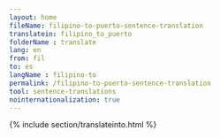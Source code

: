 ```yaml
---
layout: home
fileName: filipino-to-puerto-sentence-translation
translatein: filipino_to_puerto
folderName : translate
lang: en
from: fil
to: es
langName : filipino-to
permalink: /filipino-to-puerto-sentence-translation
tool: sentence-translations
nointernationalization: true
---
```

{% include section/translateinto.html %}
